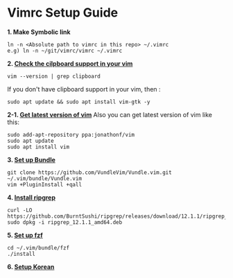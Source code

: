 # Vimrc Setup Guide
**1. Make Symbolic link** 
```
ln -n <Absolute path to vimrc in this repo> ~/.vimrc  
e.g) ln -n ~/git/vimrc/vimrc ~/.vimrc  
```

**2. [Check the cilpboard support in your vim](https://hyoje420.tistory.com/49)**
```
vim --version | grep clipboard
```
If you don't have clipboard support in your vim, then :
```
sudo apt update && sudo apt install vim-gtk -y
```

**2-1. [Get latest version of vim](https://vi.stackexchange.com/questions/10817/how-can-i-get-a-newer-version-of-vim-on-ubuntu)**
Also you can get latest version of vim like this:
```
sudo add-apt-repository ppa:jonathonf/vim
sudo apt update
sudo apt install vim
```

**3. [Set up Bundle](https://github.com/VundleVim/Vundle.vim)**  
```
git clone https://github.com/VundleVim/Vundle.vim.git ~/.vim/bundle/Vundle.vim  
vim +PluginInstall +qall  
```

**4. [Install ripgrep](https://github.com/BurntSushi/ripgrep#installation)**  
```
curl -LO https://github.com/BurntSushi/ripgrep/releases/download/12.1.1/ripgrep_12.1.1_amd64.deb
sudo dpkg -i ripgrep_12.1.1_amd64.deb
```

**5. [Set up fzf](https://github.com/junegunn/fzf#as-vim-plugin)**
```
cd ~/.vim/bundle/fzf
./install
```

**6. [Setup Korean](https://sigmafelix.wordpress.com/2020/08/17/wsl2%EC%97%90%EC%84%9C-%ED%95%9C%EA%B8%80-%EC%9E%85%EB%A0%A5-%EC%82%AC%EC%9A%A9%ED%95%98%EA%B8%B0/)**   
